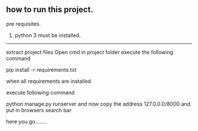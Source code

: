 how to run this project.
---------------------------------
pre requisites.
1. python 3 must be installed.
---------------------------------
extract project files 
Open cmd in project folder
execute the following command
  
  pip install -r requirements.txt
  
when all requirements are installed 

execute following command

  python manage.py runserver
and now copy the address 127.0.0.0/8000 and put in browsers search bar 

here you go........
